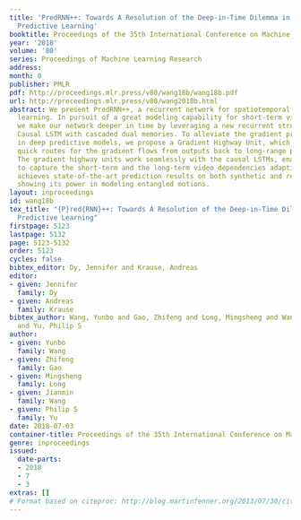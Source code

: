 ```yaml
---
title: 'PredRNN++: Towards A Resolution of the Deep-in-Time Dilemma in Spatiotemporal
  Predictive Learning'
booktitle: Proceedings of the 35th International Conference on Machine Learning
year: '2018'
volume: '80'
series: Proceedings of Machine Learning Research
address: 
month: 0
publisher: PMLR
pdf: http://proceedings.mlr.press/v80/wang18b/wang18b.pdf
url: http://proceedings.mlr.press/v80/wang2018b.html
abstract: We present PredRNN++, a recurrent network for spatiotemporal predictive
  learning. In pursuit of a great modeling capability for short-term video dynamics,
  we make our network deeper in time by leveraging a new recurrent structure named
  Causal LSTM with cascaded dual memories. To alleviate the gradient propagation difficulties
  in deep predictive models, we propose a Gradient Highway Unit, which provides alternative
  quick routes for the gradient flows from outputs back to long-range previous inputs.
  The gradient highway units work seamlessly with the causal LSTMs, enabling our model
  to capture the short-term and the long-term video dependencies adaptively. Our model
  achieves state-of-the-art prediction results on both synthetic and real video datasets,
  showing its power in modeling entangled motions.
layout: inproceedings
id: wang18b
tex_title: "{P}red{RNN}++: Towards A Resolution of the Deep-in-Time Dilemma in Spatiotemporal
  Predictive Learning"
firstpage: 5123
lastpage: 5132
page: 5123-5132
order: 5123
cycles: false
bibtex_editor: Dy, Jennifer and Krause, Andreas
editor:
- given: Jennifer
  family: Dy
- given: Andreas
  family: Krause
bibtex_author: Wang, Yunbo and Gao, Zhifeng and Long, Mingsheng and Wang, Jianmin
  and Yu, Philip S
author:
- given: Yunbo
  family: Wang
- given: Zhifeng
  family: Gao
- given: Mingsheng
  family: Long
- given: Jianmin
  family: Wang
- given: Philip S
  family: Yu
date: 2018-07-03
container-title: Proceedings of the 35th International Conference on Machine Learning
genre: inproceedings
issued:
  date-parts:
  - 2018
  - 7
  - 3
extras: []
# Format based on citeproc: http://blog.martinfenner.org/2013/07/30/citeproc-yaml-for-bibliographies/
---
```

